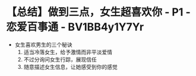 # 【总结】做到三点，女生超喜欢你 - P1 - 恋爱百事通 - BV1BB4y1Y7Yr

-   女生喜欢男生的三个秘诀
    1.  适当冷落女生，给予激情而非平淡爱情
    2.  不过分询问女生行踪，展现信任
    3.  随意描述女生信息，让她感受到你的感觉